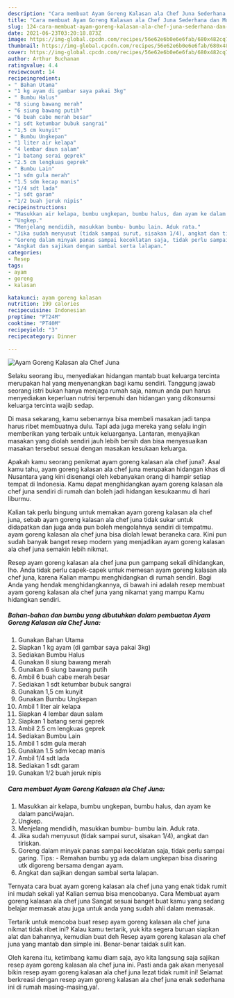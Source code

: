 ```yaml
---
description: "Cara membuat Ayam Goreng Kalasan ala Chef Juna Sederhana dan Mudah Dibuat"
title: "Cara membuat Ayam Goreng Kalasan ala Chef Juna Sederhana dan Mudah Dibuat"
slug: 124-cara-membuat-ayam-goreng-kalasan-ala-chef-juna-sederhana-dan-mudah-dibuat
date: 2021-06-23T03:20:18.873Z
image: https://img-global.cpcdn.com/recipes/56e62e6b0e6e6fab/680x482cq70/ayam-goreng-kalasan-ala-chef-juna-foto-resep-utama.jpg
thumbnail: https://img-global.cpcdn.com/recipes/56e62e6b0e6e6fab/680x482cq70/ayam-goreng-kalasan-ala-chef-juna-foto-resep-utama.jpg
cover: https://img-global.cpcdn.com/recipes/56e62e6b0e6e6fab/680x482cq70/ayam-goreng-kalasan-ala-chef-juna-foto-resep-utama.jpg
author: Arthur Buchanan
ratingvalue: 4.4
reviewcount: 14
recipeingredient:
- " Bahan Utama"
- "1 kg ayam di gambar saya pakai 3kg"
- " Bumbu Halus"
- "8 siung bawang merah"
- "6 siung bawang putih"
- "6 buah cabe merah besar"
- "1 sdt ketumbar bubuk sangrai"
- "1,5 cm kunyit"
- " Bumbu Ungkepan"
- "1 liter air kelapa"
- "4 lembar daun salam"
- "1 batang serai geprek"
- "2.5 cm lengkuas geprek"
- " Bumbu Lain"
- "1 sdm gula merah"
- "1.5 sdm kecap manis"
- "1/4 sdt lada"
- "1 sdt garam"
- "1/2 buah jeruk nipis"
recipeinstructions:
- "Masukkan air kelapa, bumbu ungkepan, bumbu halus, dan ayam ke dalam panci/wajan."
- "Ungkep."
- "Menjelang mendidih, masukkan bumbu- bumbu lain. Aduk rata."
- "Jika sudah menyusut (tidak sampai surut, sisakan 1/4), angkat dan tiriskan."
- "Goreng dalam minyak panas sampai kecoklatan saja, tidak perlu sampai garing. Tips: Remahan bumbu yg ada dalam ungkepan bisa disaring utk digoreng bersama dengan ayam."
- "Angkat dan sajikan dengan sambal serta lalapan."
categories:
- Resep
tags:
- ayam
- goreng
- kalasan

katakunci: ayam goreng kalasan 
nutrition: 199 calories
recipecuisine: Indonesian
preptime: "PT24M"
cooktime: "PT40M"
recipeyield: "3"
recipecategory: Dinner

---
```



![Ayam Goreng Kalasan ala Chef Juna](https://img-global.cpcdn.com/recipes/56e62e6b0e6e6fab/680x482cq70/ayam-goreng-kalasan-ala-chef-juna-foto-resep-utama.jpg)

Selaku seorang ibu, menyediakan hidangan mantab buat keluarga tercinta merupakan hal yang menyenangkan bagi kamu sendiri. Tanggung jawab seorang istri bukan hanya menjaga rumah saja, namun anda pun harus menyediakan keperluan nutrisi terpenuhi dan hidangan yang dikonsumsi keluarga tercinta wajib sedap.

Di masa  sekarang, kamu sebenarnya bisa membeli masakan jadi tanpa harus ribet membuatnya dulu. Tapi ada juga mereka yang selalu ingin memberikan yang terbaik untuk keluarganya. Lantaran, menyajikan masakan yang diolah sendiri jauh lebih bersih dan bisa menyesuaikan masakan tersebut sesuai dengan masakan kesukaan keluarga. 



Apakah kamu seorang penikmat ayam goreng kalasan ala chef juna?. Asal kamu tahu, ayam goreng kalasan ala chef juna merupakan hidangan khas di Nusantara yang kini disenangi oleh kebanyakan orang di hampir setiap tempat di Indonesia. Kamu dapat menghidangkan ayam goreng kalasan ala chef juna sendiri di rumah dan boleh jadi hidangan kesukaanmu di hari liburmu.

Kalian tak perlu bingung untuk memakan ayam goreng kalasan ala chef juna, sebab ayam goreng kalasan ala chef juna tidak sukar untuk didapatkan dan juga anda pun boleh mengolahnya sendiri di tempatmu. ayam goreng kalasan ala chef juna bisa diolah lewat beraneka cara. Kini pun sudah banyak banget resep modern yang menjadikan ayam goreng kalasan ala chef juna semakin lebih nikmat.

Resep ayam goreng kalasan ala chef juna pun gampang sekali dihidangkan, lho. Anda tidak perlu capek-capek untuk memesan ayam goreng kalasan ala chef juna, karena Kalian mampu menghidangkan di rumah sendiri. Bagi Anda yang hendak menghidangkannya, di bawah ini adalah resep membuat ayam goreng kalasan ala chef juna yang nikamat yang mampu Kamu hidangkan sendiri.

<!--inarticleads1-->

##### Bahan-bahan dan bumbu yang dibutuhkan dalam pembuatan Ayam Goreng Kalasan ala Chef Juna:

1. Gunakan  Bahan Utama
1. Siapkan 1 kg ayam (di gambar saya pakai 3kg)
1. Sediakan  Bumbu Halus
1. Gunakan 8 siung bawang merah
1. Gunakan 6 siung bawang putih
1. Ambil 6 buah cabe merah besar
1. Sediakan 1 sdt ketumbar bubuk sangrai
1. Gunakan 1,5 cm kunyit
1. Gunakan  Bumbu Ungkepan
1. Ambil 1 liter air kelapa
1. Siapkan 4 lembar daun salam
1. Siapkan 1 batang serai geprek
1. Ambil 2.5 cm lengkuas geprek
1. Sediakan  Bumbu Lain
1. Ambil 1 sdm gula merah
1. Gunakan 1.5 sdm kecap manis
1. Ambil 1/4 sdt lada
1. Sediakan 1 sdt garam
1. Gunakan 1/2 buah jeruk nipis




<!--inarticleads2-->

##### Cara membuat Ayam Goreng Kalasan ala Chef Juna:

1. Masukkan air kelapa, bumbu ungkepan, bumbu halus, dan ayam ke dalam panci/wajan.
1. Ungkep.
1. Menjelang mendidih, masukkan bumbu- bumbu lain. Aduk rata.
1. Jika sudah menyusut (tidak sampai surut, sisakan 1/4), angkat dan tiriskan.
1. Goreng dalam minyak panas sampai kecoklatan saja, tidak perlu sampai garing. Tips: - Remahan bumbu yg ada dalam ungkepan bisa disaring utk digoreng bersama dengan ayam.
1. Angkat dan sajikan dengan sambal serta lalapan.




Ternyata cara buat ayam goreng kalasan ala chef juna yang enak tidak rumit ini mudah sekali ya! Kalian semua bisa mencobanya. Cara Membuat ayam goreng kalasan ala chef juna Sangat sesuai banget buat kamu yang sedang belajar memasak atau juga untuk anda yang sudah ahli dalam memasak.

Tertarik untuk mencoba buat resep ayam goreng kalasan ala chef juna nikmat tidak ribet ini? Kalau kamu tertarik, yuk kita segera buruan siapkan alat dan bahannya, kemudian buat deh Resep ayam goreng kalasan ala chef juna yang mantab dan simple ini. Benar-benar taidak sulit kan. 

Oleh karena itu, ketimbang kamu diam saja, ayo kita langsung saja sajikan resep ayam goreng kalasan ala chef juna ini. Pasti anda gak akan menyesal bikin resep ayam goreng kalasan ala chef juna lezat tidak rumit ini! Selamat berkreasi dengan resep ayam goreng kalasan ala chef juna enak sederhana ini di rumah masing-masing,ya!.


